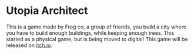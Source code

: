 
# Utopia Architect

This is a game made by Frog co, a group of friends, you build a city where you have to build enough buildings, while keeping enough trees. This started as a physical game, but is being moved to digital! This game will be released on [itch.io](https://itch.io).
